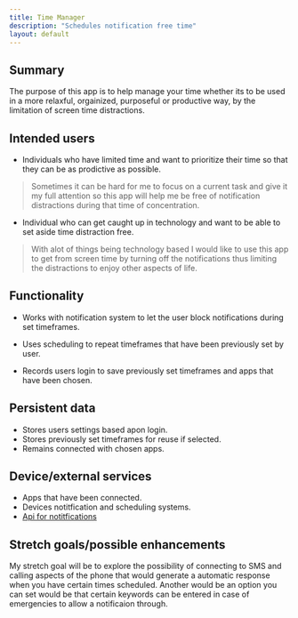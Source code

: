 ```yaml
---
title: Time Manager
description: "Schedules notification free time"
layout: default
---
```


## Summary

The purpose of this app is to help manage your time whether its to be used in a more relaxful, orgainized, purposeful or productive way, by the limitation of screen time distractions.

## Intended users


- Individuals who have limited time and want to prioritize their time so that they can be as prodictive as possible.

> Sometimes it can be hard for me to focus on a current task and give it my full attention so this app will help me be free of notification distractions during that time of concentration.


- Individual who can get caught up in technology and want to be able to set aside time distraction free.


>With alot of things being technology based I would like to use this app to get from screen time by turning off the notifications thus limiting the distractions to enjoy other aspects of life.


## Functionality

- Works with notification system to let the user block notifications during set timeframes.

- Uses scheduling to repeat timeframes that have been previously set by user.

- Records users login to save previously set timeframes and apps that have been chosen.


## Persistent data

- Stores users settings based apon login.
- Stores previously set timeframes for reuse if selected.
- Remains connected with chosen apps.
    

## Device/external services

- Apps that have been connected.
- Devices notitfication and scheduling systems.
- [Api for notitfications](https://developer.mozilla.org/en-US/docs/Web/API/Notifications_API/Using_the_Notifications_API)

## Stretch goals/possible enhancements 

My stretch goal will be to explore the possibility of connecting to SMS and calling aspects of the phone that would generate a automatic response when you have certain times scheduled. Another would be an option you can set would be that certain keywords can be entered in case of emergencies to allow a notificaion through.